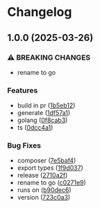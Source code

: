 # Changelog

## 1.0.0 (2025-03-26)


### ⚠ BREAKING CHANGES

* rename to go

### Features

* build in pr ([1b5eb12](https://github.com/glocurrency/schema/commit/1b5eb127c1a5ceee311bec7245a063fea324b37b))
* generate ([1df57a1](https://github.com/glocurrency/schema/commit/1df57a1b27b381a588d82562d8b410ac4bdc0d95))
* golang ([0f8cab3](https://github.com/glocurrency/schema/commit/0f8cab395dfea5a225d03c64e2d6126998861d0f))
* ts ([0dcc4a1](https://github.com/glocurrency/schema/commit/0dcc4a143e8b6d5eca4ebbf15e1e8189898c3860))


### Bug Fixes

* composer ([7e5baf4](https://github.com/glocurrency/schema/commit/7e5baf4bb1571000162cb8f2825c2e31ac6f7bfd))
* export types ([1f9d037](https://github.com/glocurrency/schema/commit/1f9d037ee494cce8992643ae12ff89ea2706aa4d))
* release ([2710a2f](https://github.com/glocurrency/schema/commit/2710a2f557a4d2754ba0044574865c2d477263e5))
* rename to go ([c0271e9](https://github.com/glocurrency/schema/commit/c0271e9ee10a4c50368dab0a53d963614fe7ab60))
* runs on ([b90dec6](https://github.com/glocurrency/schema/commit/b90dec6c929f59e492b7ed89692c11545a52db42))
* version ([723c0a3](https://github.com/glocurrency/schema/commit/723c0a37a2a6a2aa9160775a266da9e980bd272b))
